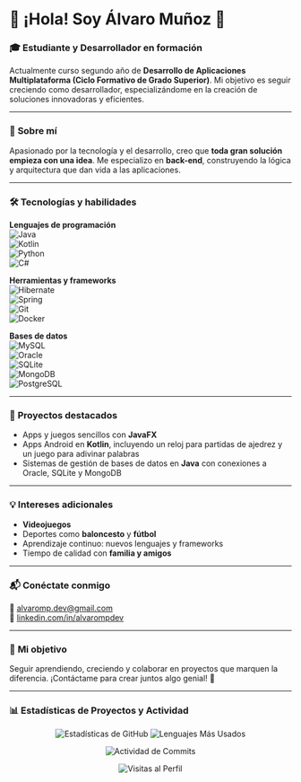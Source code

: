# 👋 ¡Hola! Soy **Álvaro Muñoz** 🚀  

### 🎓 **Estudiante y Desarrollador en formación**  
Actualmente curso segundo año de **Desarrollo de Aplicaciones Multiplataforma (Ciclo Formativo de Grado Superior)**. Mi objetivo es seguir creciendo como desarrollador, especializándome en la creación de soluciones innovadoras y eficientes.

---

### 🌟 **Sobre mí**  
Apasionado por la tecnología y el desarrollo, creo que **toda gran solución empieza con una idea**. Me especializo en **back-end**, construyendo la lógica y arquitectura que dan vida a las aplicaciones.  

---

### 🛠️ **Tecnologías y habilidades**  

**Lenguajes de programación**  
![Java](https://img.shields.io/badge/-Java-007396?logo=coffeescript&logoColor=white)  
![Kotlin](https://img.shields.io/badge/-Kotlin-0095D5?logo=kotlin&logoColor=white)  
![Python](https://img.shields.io/badge/-Python-3776AB?logo=python&logoColor=white)  
![C#](https://img.shields.io/badge/-C%23-239120?logo=dotnet&logoColor=white)  

**Herramientas y frameworks**  
![Hibernate](https://img.shields.io/badge/-Hibernate-59666C?logo=hibernate&logoColor=white)  
![Spring](https://img.shields.io/badge/-Spring-6DB33F?logo=spring&logoColor=white)  
![Git](https://img.shields.io/badge/-Git-F05032?logo=git&logoColor=white)  
![Docker](https://img.shields.io/badge/-Docker-2496ED?logo=docker&logoColor=white)  

**Bases de datos**  
![MySQL](https://img.shields.io/badge/-MySQL-4479A1?logo=mysql&logoColor=white)  
![Oracle](https://img.shields.io/badge/-Oracle-F80000?logo=oracle&logoColor=white)  
![SQLite](https://img.shields.io/badge/-SQLite-003B57?logo=sqlite&logoColor=white)  
![MongoDB](https://img.shields.io/badge/-MongoDB-47A248?logo=mongodb&logoColor=white)  
![PostgreSQL](https://img.shields.io/badge/-PostgreSQL-336791?logo=postgresql&logoColor=white)  

---

### 🚀 **Proyectos destacados**  
- Apps y juegos sencillos con **JavaFX**  
- Apps Android en **Kotlin**, incluyendo un reloj para partidas de ajedrez y un juego para adivinar palabras  
- Sistemas de gestión de bases de datos en **Java** con conexiones a Oracle, SQLite y MongoDB  

---

### 💡 **Intereses adicionales**  
- **Videojuegos**  
- Deportes como **baloncesto** y **fútbol**  
- Aprendizaje continuo: nuevos lenguajes y frameworks  
- Tiempo de calidad con **familia y amigos**  

---

### 📬 **Conéctate conmigo**  
📧 [alvaromp.dev@gmail.com](mailto:alvaromp.dev@gmail.com)  
🔗 [linkedin.com/in/alvarompdev](https://www.linkedin.com/in/alvarompdev)  

---

### 🌟 **Mi objetivo**  
Seguir aprendiendo, creciendo y colaborar en proyectos que marquen la diferencia. ¡Contáctame para crear juntos algo genial! 🚀

---

### 📊 **Estadísticas de Proyectos y Actividad**

<p align="center">
  <img src="https://github-readme-stats.vercel.app/api?username=alvarompdev&show_icons=true&theme=radical&count_private=true&hide_title=true" alt="Estadísticas de GitHub" />
  
  <img src="https://github-readme-stats.vercel.app/api/top-langs/?username=alvarompdev&layout=compact&theme=radical&hide_title=true" alt="Lenguajes Más Usados" />
</p>

<p align="center">
  <img src="https://github-readme-activity-graph.vercel.app/graph?username=alvarompdev&theme=github&hide_title=true" alt="Actividad de Commits" />
</p>

<p align="center">
  <img src="https://profile-counter.glitch.me/alvarompdev/count.svg" alt="Visitas al Perfil" />
</p>
